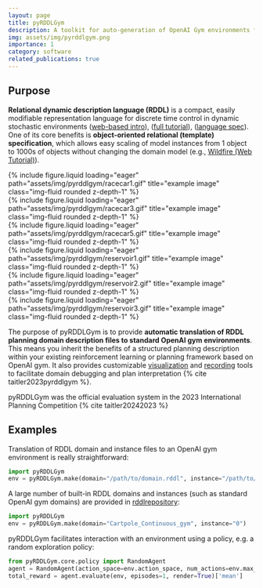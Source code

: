 ```yaml
---
layout: page
title: pyRDDLGym
description: A toolkit for auto-generation of OpenAI Gym environments from RDDL description files.
img: assets/img/pyrddlgym.png
importance: 1
category: software
related_publications: true
---
```


## Purpose

**Relational dynamic description language (RDDL)** is a compact, easily modifiable representation language for discrete time control in dynamic stochastic environments ([web-based intro](https://ataitler.github.io/IPPC2023/pyrddlgym_rddl_tutorial.html)), ([full tutorial](https://pyrddlgym-project.github.io/AAAI24-lab)), ([language spec](https://pyrddlgym.readthedocs.io/en/latest/rddl.html)).
One of its core benefits is **object-oriented relational (template) specification**, which allows easy scaling of model instances from 1 object to 1000s of objects without changing the domain model (e.g., [Wildfire (Web Tutorial)](https://ataitler.github.io/IPPC2023/pyrddlgym_rddl_tutorial.html)).

<div class="row">
    <div class="col-sm mt-2 mt-md-0">
{% include figure.liquid loading="eager" path="assets/img/pyrddlgym/racecar1.gif" title="example image" class="img-fluid rounded z-depth-1" %}
    </div>
    <div class="col-sm mt-2 mt-md-0">
{% include figure.liquid loading="eager" path="assets/img/pyrddlgym/racecar3.gif" title="example image" class="img-fluid rounded z-depth-1" %}
    </div>
    <div class="col-sm mt-2 mt-md-0">
{% include figure.liquid loading="eager" path="assets/img/pyrddlgym/racecar5.gif" title="example image" class="img-fluid rounded z-depth-1" %}
    </div>
</div>

<div class="row justify-content-sm-center">
    <div class="col-sm-2 mt-3 mt-md-0">
{% include figure.liquid loading="eager" path="assets/img/pyrddlgym/reservoir1.gif" title="example image" class="img-fluid rounded z-depth-1" %}
    </div>
    <div class="col-sm-4 mt-3 mt-md-0">
{% include figure.liquid loading="eager" path="assets/img/pyrddlgym/reservoir2.gif" title="example image" class="img-fluid rounded z-depth-1" %}
    </div>
    <div class="col-sm-6 mt-3 mt-md-0">
{% include figure.liquid loading="eager" path="assets/img/pyrddlgym/reservoir3.gif" title="example image" class="img-fluid rounded z-depth-1" %}
    </div>
</div>

The purpose of pyRDDLGym is to provide **automatic translation of RDDL planning domain description files to standard OpenAI gym environments**. This means you inherit the benefits of a structured planning description within your existing reinforcement learning or planning framework based on OpenAI gym. It also provides customizable [visualization](https://github.com/ataitler/pyRDDLGym?tab=readme-ov-file#creating-your-own-visualizer) and [recording](https://github.com/ataitler/pyRDDLGym?tab=readme-ov-file#recording-movies) tools to facilitate domain debugging and plan interpretation {% cite taitler2023pyrddlgym %}. 

pyRDDLGym was the official evaluation system in the 2023 International Planning Competition {% cite taitler20242023 %}

## Examples

Translation of RDDL domain and instance files to an OpenAI gym environment is really straightforward:

```python
import pyRDDLGym
env = pyRDDLGym.make(domain="/path/to/domain.rddl", instance="/path/to/instance.rddl")
```

A large number of built-in RDDL domains and instances (such as standard OpenAI gym domains) are provided in [rddlrepository](https://github.com/pyrddlgym-project/rddlrepository):

```python
import pyRDDLGym
env = pyRDDLGym.make(domain="Cartpole_Continuous_gym", instance="0")
```

pyRDDLGym facilitates interaction with an environment using a policy, e.g. a random exploration policy:

```python
from pyRDDLGym.core.policy import RandomAgent
agent = RandomAgent(action_space=env.action_space, num_actions=env.max_allowed_actions)
total_reward = agent.evaluate(env, episodes=1, render=True)['mean']
```


